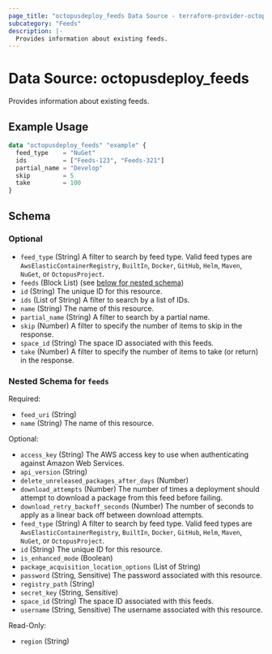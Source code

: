 ```yaml
---
page_title: "octopusdeploy_feeds Data Source - terraform-provider-octopusdeploy"
subcategory: "Feeds"
description: |-
  Provides information about existing feeds.
---
```


# Data Source: octopusdeploy_feeds

Provides information about existing feeds.

## Example Usage

```terraform
data "octopusdeploy_feeds" "example" {
  feed_type    = "NuGet"
  ids          = ["Feeds-123", "Feeds-321"]
  partial_name = "Develop"
  skip         = 5
  take         = 100
}
```

<!-- schema generated by tfplugindocs -->
## Schema

### Optional

- `feed_type` (String) A filter to search by feed type. Valid feed types are `AwsElasticContainerRegistry`, `BuiltIn`, `Docker`, `GitHub`, `Helm`, `Maven`, `NuGet`, or `OctopusProject`.
- `feeds` (Block List) (see [below for nested schema](#nestedblock--feeds))
- `id` (String) The unique ID for this resource.
- `ids` (List of String) A filter to search by a list of IDs.
- `name` (String) The name of this resource.
- `partial_name` (String) A filter to search by a partial name.
- `skip` (Number) A filter to specify the number of items to skip in the response.
- `space_id` (String) The space ID associated with this feeds.
- `take` (Number) A filter to specify the number of items to take (or return) in the response.

<a id="nestedblock--feeds"></a>
### Nested Schema for `feeds`

Required:

- `feed_uri` (String)
- `name` (String) The name of this resource.

Optional:

- `access_key` (String) The AWS access key to use when authenticating against Amazon Web Services.
- `api_version` (String)
- `delete_unreleased_packages_after_days` (Number)
- `download_attempts` (Number) The number of times a deployment should attempt to download a package from this feed before failing.
- `download_retry_backoff_seconds` (Number) The number of seconds to apply as a linear back off between download attempts.
- `feed_type` (String) A filter to search by feed type. Valid feed types are `AwsElasticContainerRegistry`, `BuiltIn`, `Docker`, `GitHub`, `Helm`, `Maven`, `NuGet`, or `OctopusProject`.
- `id` (String) The unique ID for this resource.
- `is_enhanced_mode` (Boolean)
- `package_acquisition_location_options` (List of String)
- `password` (String, Sensitive) The password associated with this resource.
- `registry_path` (String)
- `secret_key` (String, Sensitive)
- `space_id` (String) The space ID associated with this feeds.
- `username` (String, Sensitive) The username associated with this resource.

Read-Only:

- `region` (String)